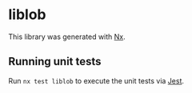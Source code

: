 # liblob

This library was generated with [Nx](https://nx.dev).

## Running unit tests

Run `nx test liblob` to execute the unit tests via [Jest](https://jestjs.io).
